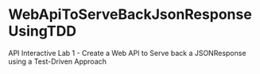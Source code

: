 # WebApiToServeBackJsonResponseUsingTDD
API Interactive Lab 1 - Create a Web API to Serve back a JSONResponse using a Test-Driven Approach
